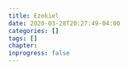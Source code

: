 ```yaml
---
title: Ezekiel
date: 2020-03-28T20:27:49-04:00
categories: []
tags: []
chapter: 
inprogress: false
---
```


